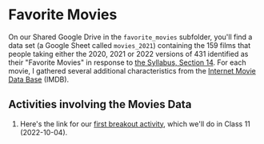 # Favorite Movies

On our Shared Google Drive in the `favorite_movies` subfolder, you'll find a data set (a Google Sheet called `movies_2021`) containing the 159 films that people taking either the 2020, 2021 or 2022 versions of 431 identified as their "Favorite Movies" in response to [the Syllabus, Section 14]([https://thomaselove.github.io/431-2021-syllabus/movies.html](https://thomaselove.github.io/431-syllabus-2022/movies.html)). For each movie, I gathered several additional characteristics from the [Internet Movie Data Base](https://www.imdb.com/) (IMDB).

## Activities involving the Movies Data

1. Here's the link for our [first breakout activity](breakout1.md), which we'll do in Class 11 (2022-10-04).
